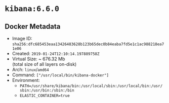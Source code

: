 # `kibana:6.6.0`

## Docker Metadata

- Image ID: `sha256:dfc685453eaa13426483628b123b65dec0b84eaba7fd5e1c1ac988218ea71e06`
- Created: `2019-01-24T12:10:14.197889758Z`
- Virtual Size: ~ 676.32 Mb  
  (total size of all layers on-disk)
- Arch: `linux`/`amd64`
- Command: `["/usr/local/bin/kibana-docker"]`
- Environment:
  - `PATH=/usr/share/kibana/bin:/usr/local/sbin:/usr/local/bin:/usr/sbin:/usr/bin:/sbin:/bin`
  - `ELASTIC_CONTAINER=true`
